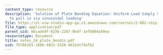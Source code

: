 ```yaml
---
content_type: resource
description: 'Solution of Plate Bending Equation: Uniform Load Simply Supported Free
  to pull in via sinusoidal loading'
file: https://ol-ocw-studio-app-qa.s3.amazonaws.com/courses/2-082-ship-structural-analysis-design-13-122-spring-2003/fb7861b5166b983233284631dcfdafb2_notes_24_plate_bendin.pdf
file_type: application/pdf
parent_uid: 66cade9f-8156-2287-0b4f-1efb004a50ea
resourcetype: Document
title: notes_24_plate_bendin.pdf
uid: fb7861b5-166b-9832-3328-4631dcfdafb2
---
```

